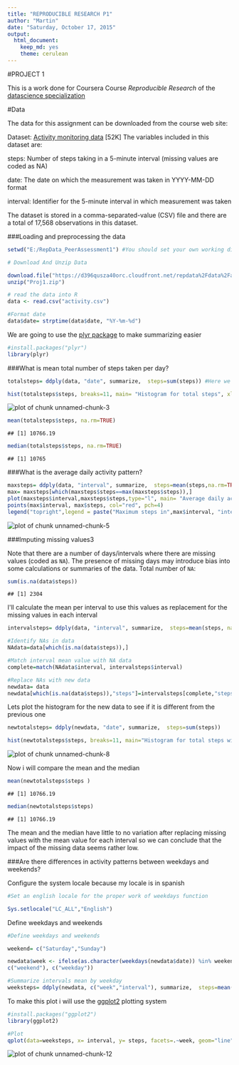 ```yaml
---
title: "REPRODUCIBLE RESEARCH P1"
author: "Martin"
date: "Saturday, October 17, 2015"
output: 
  html_document: 
    keep_md: yes
    theme: cerulean
---
```


#PROJECT 1

This is a work done for Coursera Course *Reproducible Research* of the [datascience specialization](https://www.coursera.org/specializations/jhudatascience) 

#Data

The data for this assignment can be downloaded from the course web site:

Dataset: [Activity monitoring data](https://d396qusza40orc.cloudfront.net/repdata%2Fdata%2Factivity.zip) [52K]
The variables included in this dataset are:

steps: Number of steps taking in a 5-minute interval (missing values are coded as NA)

date: The date on which the measurement was taken in YYYY-MM-DD format

interval: Identifier for the 5-minute interval in which measurement was taken

The dataset is stored in a comma-separated-value (CSV) file and there are a total of 17,568 observations in this dataset.

###Loading and preprocessing the data


```r
setwd("E:/RepData_PeerAssessment1") #You should set your own working directory

# Download And Unzip Data

download.file("https://d396qusza40orc.cloudfront.net/repdata%2Fdata%2Factivity.zip", destfile="Proj1.zip")
unzip("Proj1.zip")

# read the data into R
data <- read.csv("activity.csv")

#Format date
data$date= strptime(data$date, "%Y-%m-%d")
```


We are going to use the [plyr package](https://cran.r-project.org/web/packages/plyr/index.html) to make summarizing easier


```r
#install.packages("plyr")
library(plyr)
```

###What is mean total number of steps taken per day?


```r
totalsteps= ddply(data, "date", summarize,  steps=sum(steps)) #Here we sum the number of steps for each date
```


```r
hist(totalsteps$steps, breaks=11, main= "Histogram for total steps", xlab="total steps", col= "lightblue")
```

![plot of chunk unnamed-chunk-3](figure/unnamed-chunk-3-1.png) 





```r
mean(totalsteps$steps, na.rm=TRUE)
```

```
## [1] 10766.19
```

```r
median(totalsteps$steps, na.rm=TRUE)
```

```
## [1] 10765
```

###What is the average daily activity pattern?

```r
maxsteps= ddply(data, "interval", summarize,  steps=mean(steps,na.rm=TRUE))
max= maxsteps[which(maxsteps$steps==max(maxsteps$steps)),]
plot(maxsteps$interval,maxsteps$steps,type="l", main= "Average daily activity", ylab="Average steps", xlab="Day interval", col="blue", cex=2)
points(max$interval, max$steps, col="red", pch=4)
legend("topright",legend = paste("Maximum steps in",max$interval, "interval", "\n equal to",round(max$steps,2), "steps" ),text.col = 'red',bty = 'n')
```

![plot of chunk unnamed-chunk-5](figure/unnamed-chunk-5-1.png) 

###Imputing missing values3

Note that there are a number of days/intervals where there are missing values (coded as `NA`). The presence of missing days may introduce bias into some calculations or summaries of the data.
Total number of `NA`:

```r
sum(is.na(data$steps))
```

```
## [1] 2304
```

I'll calculate the mean per interval to use this values as replacement for the missing values in each interval


```r
intervalsteps= ddply(data, "interval", summarize,  steps=mean(steps, na.rm=TRUE))

#Identify NAs in data
NAdata=data[which(is.na(data$steps)),]

#Match interval mean value with NA data
complete=match(NAdata$interval, intervalsteps$interval)

#Replace NAs with new data
newdata= data
newdata[which(is.na(data$steps)),"steps"]=intervalsteps[complete,"steps"]
```

Lets plot the histogram for the new data to see if it is different from the previous one


```r
newtotalsteps= ddply(newdata, "date", summarize,  steps=sum(steps))

hist(newtotalsteps$steps, breaks=11, main="Histogram for total steps without NAs", xlab="total steps", col="gold")
```

![plot of chunk unnamed-chunk-8](figure/unnamed-chunk-8-1.png) 

Now i will compare the mean and the median


```r
mean(newtotalsteps$steps )
```

```
## [1] 10766.19
```

```r
median(newtotalsteps$steps)
```

```
## [1] 10766.19
```

The mean and the median have little to no variation after replacing missing values with the mean value for each interval so we can conclude that the impact of the missing data seems rather low.


###Are there differences in activity patterns between weekdays and weekends?

Configure the system locale because my locale is in spanish

```r
#Set an english locale for the proper work of weekdays function

Sys.setlocale("LC_ALL","English")
```

Define weekdays and weekends

```r
#Define weekdays and weekends

weekend= c("Saturday","Sunday")

newdata$week <- ifelse(as.character(weekdays(newdata$date)) %in% weekend, 
c("weekend"), c("weekday")) 

#Summarize intervals mean by weekday
weeksteps= ddply(newdata, c("week","interval"), summarize,  steps=mean(steps))
```

To make this plot i will use the [ggplot2](http://ggplot2.org/) plotting system


```r
#install.packages("ggplot2")
library(ggplot2)

#Plot
qplot(data=weeksteps, x= interval, y= steps, facets=.~week, geom="line", main="Weekday and weekend step paterns comparison", col=week)
```

![plot of chunk unnamed-chunk-12](figure/unnamed-chunk-12-1.png) 


